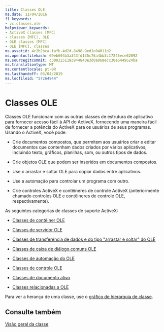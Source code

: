 ```yaml
---
title: Classes OLE
ms.date: 11/04/2016
f1_keywords:
- vc.classes.ole
helpviewer_keywords:
- ActiveX classes [MFC]
- classes [MFC], OLE
- OLE classes [MFC]
- OLE [MFC], classes
ms.assetid: 4c2b2bca-fafb-4d2d-8498-9ed1e04011d2
ms.openlocfilehash: 69eb604b3a343fd135c76a4bb3c17245ece62092
ms.sourcegitcommit: c3093251193944840e3d0a068ecc30e6449624ba
ms.translationtype: MT
ms.contentlocale: pt-BR
ms.lasthandoff: 03/04/2019
ms.locfileid: "57264944"
---
```

# <a name="ole-classes"></a>Classes OLE

Classes OLE funcionam com as outras classes de estrutura de aplicativo para fornecer acesso fácil à API do ActiveX, fornecendo uma maneira fácil de fornecer a potência do ActiveX para os usuários de seus programas. Usando o ActiveX, você pode:

- Crie documentos compostos, que permitem aos usuários criar e editar documentos que contenham dados criados por vários aplicativos, incluindo texto, gráficos, planilhas, som, ou outros tipos de dados.

- Crie objetos OLE que podem ser inseridos em documentos compostos.

- Use o arrastar e soltar OLE para copiar dados entre aplicativos.

- Use a automação para controlar um programa com outro.

- Crie controles ActiveX e contêineres de controle ActiveX (anteriormente chamado controles OLE e contêineres de controle OLE, respectivamente).

As seguintes categorias de classes de suporte ActiveX:

- [Classes de contêiner OLE](../mfc/ole-container-classes.md)

- [Classes de servidor OLE](../mfc/ole-server-classes.md)

- [Classes de transferência de dados e do tipo "arrastar e soltar" do OLE](../mfc/ole-drag-and-drop-and-data-transfer-classes.md)

- [Classes de caixa de diálogo comuns OLE](../mfc/ole-common-dialog-classes.md)

- [Classes de automação do OLE](../mfc/ole-automation-classes.md)

- [Classes de controle OLE](../mfc/ole-control-classes.md)

- [Classes de documento ativo](../mfc/active-document-classes.md)

- [Classes relacionadas a OLE](../mfc/ole-related-classes.md)

Para ver a herança de uma classe, use o [gráfico de hierarquia de classe](../mfc/hierarchy-chart.md).

## <a name="see-also"></a>Consulte também

[Visão geral da classe](../mfc/class-library-overview.md)
